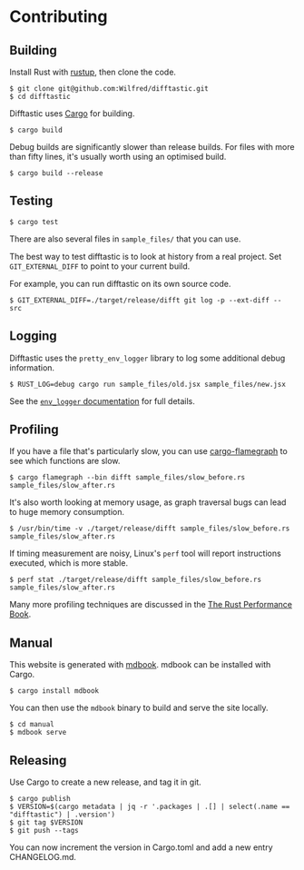 # Contributing

## Building

Install Rust with [rustup](https://rustup.rs/), then clone the code.

```
$ git clone git@github.com:Wilfred/difftastic.git
$ cd difftastic
```

Difftastic uses [Cargo](https://doc.rust-lang.org/cargo/) for
building.

```
$ cargo build
```

Debug builds are significantly slower than release builds. For files
with more than fifty lines, it's usually worth using an optimised
build.

```
$ cargo build --release
```

## Testing

```
$ cargo test
```

There are also several files in `sample_files/` that you can use.

The best way to test difftastic is to look at history from a real
project. Set `GIT_EXTERNAL_DIFF` to point to your current build.

For example, you can run difftastic on its own source code.

```
$ GIT_EXTERNAL_DIFF=./target/release/difft git log -p --ext-diff -- src
```

## Logging

Difftastic uses the `pretty_env_logger` library to log some additional
debug information.

```
$ RUST_LOG=debug cargo run sample_files/old.jsx sample_files/new.jsx
```

See the [`env_logger`
documentation](https://docs.rs/env_logger/0.9.0/env_logger/) for full details.

## Profiling

If you have a file that's particularly slow, you can use
[cargo-flamegraph](https://github.com/flamegraph-rs/flamegraph) to see
which functions are slow.

```
$ cargo flamegraph --bin difft sample_files/slow_before.rs sample_files/slow_after.rs
```

It's also worth looking at memory usage, as graph traversal bugs can
lead to huge memory consumption.

```
$ /usr/bin/time -v ./target/release/difft sample_files/slow_before.rs sample_files/slow_after.rs
```

If timing measurement are noisy, Linux's `perf` tool will report
instructions executed, which is more stable.

```
$ perf stat ./target/release/difft sample_files/slow_before.rs sample_files/slow_after.rs
```

Many more profiling techniques are discussed in the [The Rust
Performance Book](https://nnethercote.github.io/perf-book/).

## Manual

This website is generated with
[mdbook](https://github.com/rust-lang/mdBook/). mdbook can be
installed with Cargo.

```
$ cargo install mdbook
```

You can then use the `mdbook` binary to build and serve the site
locally.

```
$ cd manual
$ mdbook serve
```

## Releasing

Use Cargo to create a new release, and tag it in git.

```
$ cargo publish
$ VERSION=$(cargo metadata | jq -r '.packages | .[] | select(.name == "difftastic") | .version')
$ git tag $VERSION
$ git push --tags
```

You can now increment the version in Cargo.toml and add a new entry
CHANGELOG.md.
